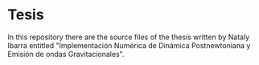 # Tesis
In this repository there are the source files of the thesis written by Nataly Ibarra entitled "Implementación Numérica de Dinámica Postnewtoniana y Emisión de ondas Gravitacionales".
